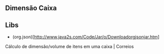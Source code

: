 Dimensão Caixa
--------------

## Libs
* (org.json)[http://www.java2s.com/Code/Jar/o/Downloadorgjsonjar.htm]

Cálculo de dimensão/volume de itens em uma caixa | Correios
